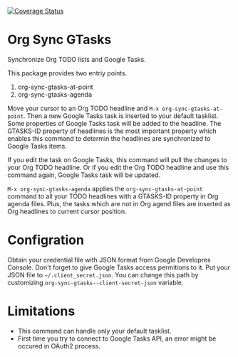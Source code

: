 [![Coverage Status](https://coveralls.io/repos/github/ychubachi/org-sync-gtasks/badge.svg)](https://coveralls.io/github/ychubachi/org-sync-gtasks)

# Org Sync GTasks
Synchronize Org TODO lists and Google Tasks.

This package provides two entriy points.

1. org-sync-gtasks-at-point
2. org-sync-gtasks-agenda

Move your cursor to an Org TODO headline and `M-x org-sync-gtasks-at-point`.
Then a new Google Tasks task is inserted to your default tasklist.  Some
properties of Google Tasks task will be added to the headline.  The GTASKS-ID
property of headlines is the most important property which enables this command
to determin the headlines are synchronized to Google Tasks items.

If you edit the task on Google Tasks, this command will pull the changes to your
Org TODO headline.  Or if you edit the Org TODO headline and use this command
again, Google Tasks task will be updated.

`M-x org-sync-gtasks-agenda` applies the `org-sync-gtasks-at-point` command to
all your TODO headlines with a GTASKS-ID property in Org agenda files.  Plus,
the tasks which are not in Org agend files are inserted as Org headlines to
current cursor position.

# Configration

Obtain your credential file with JSON format from Google Developres Console.
Don't forget to give Google Tasks access permitions to it.  Put your JSON file
to `~/.client_secret.json`.  You can change this path by customizing
`org-sync-gtasks--client-secret-json` variable.

# Limitations
- This command can handle only your default tasklist.
- First time you try to connect to Google Tasks API, an error might be occured
  in OAuth2 process.
